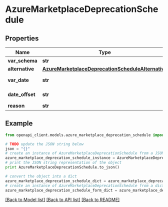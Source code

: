 # AzureMarketplaceDeprecationSchedule


## Properties
Name | Type | Description | Notes
------------ | ------------- | ------------- | -------------
**var_schema** | **str** |  | [optional] 
**alternative** | [**AzureMarketplaceDeprecationScheduleAlternative**](AzureMarketplaceDeprecationScheduleAlternative.md) |  | [optional] 
**var_date** | **str** | format: date-time | [optional] 
**date_offset** | **str** | format: duration | [optional] 
**reason** | **str** |  | [optional] 

## Example

```python
from openapi_client.models.azure_marketplace_deprecation_schedule import AzureMarketplaceDeprecationSchedule

# TODO update the JSON string below
json = "{}"
# create an instance of AzureMarketplaceDeprecationSchedule from a JSON string
azure_marketplace_deprecation_schedule_instance = AzureMarketplaceDeprecationSchedule.from_json(json)
# print the JSON string representation of the object
print AzureMarketplaceDeprecationSchedule.to_json()

# convert the object into a dict
azure_marketplace_deprecation_schedule_dict = azure_marketplace_deprecation_schedule_instance.to_dict()
# create an instance of AzureMarketplaceDeprecationSchedule from a dict
azure_marketplace_deprecation_schedule_form_dict = azure_marketplace_deprecation_schedule.from_dict(azure_marketplace_deprecation_schedule_dict)
```
[[Back to Model list]](../README.md#documentation-for-models) [[Back to API list]](../README.md#documentation-for-api-endpoints) [[Back to README]](../README.md)


